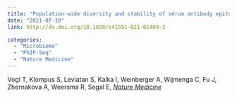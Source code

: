```yaml
---
title: "Population-wide diversity and stability of serum antibody epitope repertoires against human microbiota"
date: "2021-07-19"
link: http://dx.doi.org/10.1038/s41591-021-01409-3

categories:
  - "Microbiome"
  - "PhIP-Seq"
  - "Nature Medicine"
---
```


Vogl T, Klompus S, Leviatan S, Kalka I, Weinberger A, Wijmenga C, Fu J, Zhernakova A, Weersma R, Segal E, [*Nature Medicine*](http://dx.doi.org/10.1038/s41591-021-01409-3)



